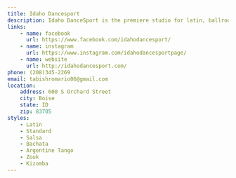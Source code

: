 ```yaml
---
title: Idaho Dancesport
description: Idaho DanceSport is the premiere studio for latin, ballroom, salsa, bachata, tango, zouk, kizomba and related styles, and promoting local Latin dance.
links:
    - name: facebook
      url: https://www.facebook.com/idahodancesport/
    - name: instagram
      url: https://www.instagram.com/idahodancesportpage/
    - name: website
      url: http://idahodancesport.com/
phone: (208)345-2269
email: tabishromario06@gmail.com
location:
    address: 600 S Orchard Street
    city: Boise
    state: ID
    zip: 83705
styles: 
    - Latin
    - Standard
    - Salsa
    - Bachata
    - Argentine Tango
    - Zouk
    - Kizomba
---
```

